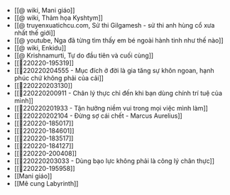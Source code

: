 - [[@ wiki, Mani giáo]]
- [[@ wiki, Thảm họa Kyshtym]]
- [[@ truyenxuatichcu.com, Sử thi Gilgamesh - sử thi anh hùng cổ xưa nhất thế giới]]
- [[@ youtube, Nga đã từng tìm thấy em bé ngoài hành tinh như thế nào]]
- [[@ wiki, Enkidu]]
- [[@ Krishnamurti, Tự do đầu tiên và cuối cùng]]
- [[💬220220-195319]]
- [[💬220220204555 - Mục đích ở đời là gia tăng sự khôn ngoan, hạnh phúc chứ không phải của cải]]
- [[💬220220203130]]
- [[💬220220200911 - Chân lý thực chỉ đến khi bạn dùng chính trí tuệ của mình]]
- [[💬220220201933 - Tận hưởng niềm vui trong mọi việc mình làm]]
- [[💬220220202104 - Đừng sợ cái chết - Marcus Aurelius]]
- [[💬220220-185017]]
- [[💬220220-184601]]
- [[💬220220-183517]]
- [[💬220220-184127]]
- [[💬220220-200408]]
- [[💬220220203033 - Dùng bạo lực không phải là công lý chân thực]]
- [[💬220220-195958]]
- [[Mani giáo]]
- [[Mê cung Labyrinth]]
